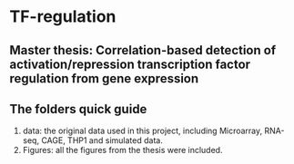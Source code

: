 # TF-regulation
## Master thesis: Correlation-based detection of activation/repression transcription factor regulation from gene expression

## The folders quick guide
1. data: the original data used in this project, including Microarray, RNA-seq, CAGE, THP1 and simulated data.
2. Figures: all the figures from the thesis were included.
